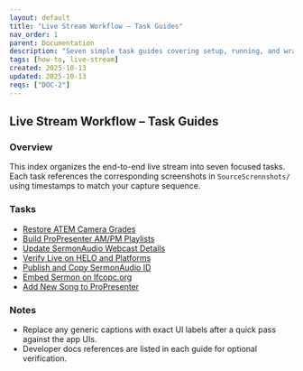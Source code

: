 ```yaml
---
layout: default
title: "Live Stream Workflow – Task Guides"
nav_order: 1
parent: Documentation
description: "Seven simple task guides covering setup, running, and wrap-up, aligned to your sequential screenshots."
tags: [how-to, live-stream]
created: 2025-10-13
updated: 2025-10-13
reqs: ["DOC-2"]
---
```


## Live Stream Workflow – Task Guides

### Overview

This index organizes the end-to-end live stream into seven focused tasks. Each task references the corresponding screenshots in `SourceScrennshots/` using timestamps to match your capture sequence.

### Tasks

- [Restore ATEM Camera Grades](live-stream/01-restore-atem-camera-grades.md)
- [Build ProPresenter AM/PM Playlists](live-stream/02-build-propresenter-playlists.md)
- [Update SermonAudio Webcast Details](live-stream/03-update-sermonaudio-webcast.md)
- [Verify Live on HELO and Platforms](live-stream/04-verify-live-helo-platforms.md)
- [Publish and Copy SermonAudio ID](live-stream/05-publish-sermonaudio-copy-id.md)
- [Embed Sermon on lfcopc.org](live-stream/06-embed-on-lfcopc-website.md)
- [Add New Song to ProPresenter](live-stream/07-add-new-song-propresenter.md)

### Notes

- Replace any generic captions with exact UI labels after a quick pass against the app UIs.
- Developer docs references are listed in each guide for optional verification.

